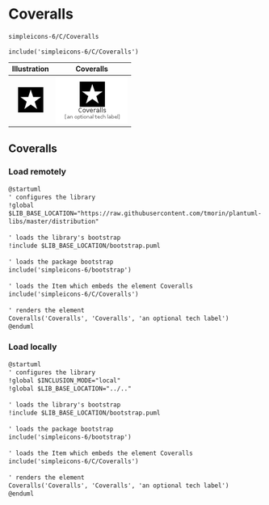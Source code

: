# Coveralls


```text
simpleicons-6/C/Coveralls
```

```text
include('simpleicons-6/C/Coveralls')
```



| Illustration | Coveralls |
| :---: | :---: |
| ![illustration for Illustration](../../simpleicons-6/C/Coveralls.png) | ![illustration for Coveralls](../../simpleicons-6/C/Coveralls.Local.png) |




## Coveralls

### Load remotely
```plantuml
@startuml
' configures the library
!global $LIB_BASE_LOCATION="https://raw.githubusercontent.com/tmorin/plantuml-libs/master/distribution"

' loads the library's bootstrap
!include $LIB_BASE_LOCATION/bootstrap.puml

' loads the package bootstrap
include('simpleicons-6/bootstrap')

' loads the Item which embeds the element Coveralls
include('simpleicons-6/C/Coveralls')

' renders the element
Coveralls('Coveralls', 'Coveralls', 'an optional tech label')
@enduml
```

### Load locally
```plantuml
@startuml
' configures the library
!global $INCLUSION_MODE="local"
!global $LIB_BASE_LOCATION="../.."

' loads the library's bootstrap
!include $LIB_BASE_LOCATION/bootstrap.puml

' loads the package bootstrap
include('simpleicons-6/bootstrap')

' loads the Item which embeds the element Coveralls
include('simpleicons-6/C/Coveralls')

' renders the element
Coveralls('Coveralls', 'Coveralls', 'an optional tech label')
@enduml
```

